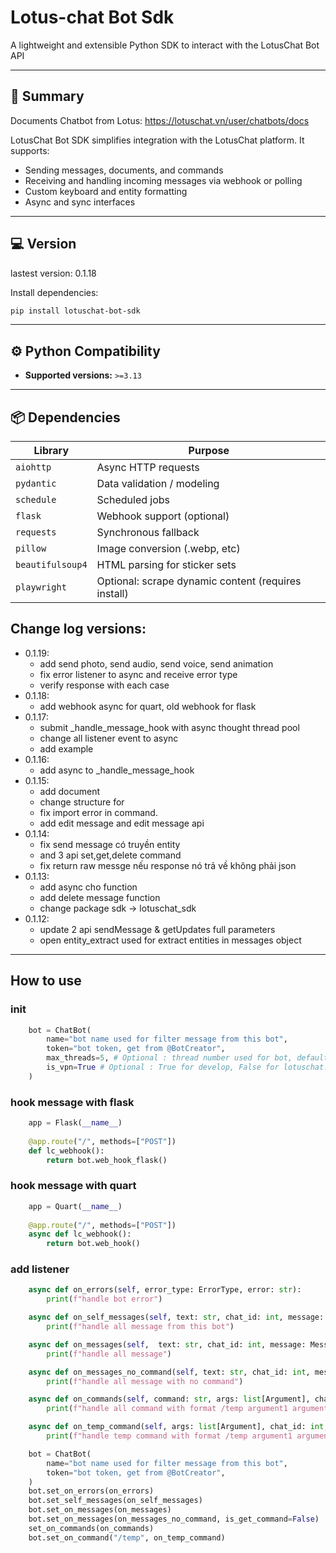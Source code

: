 # Lotus-chat Bot Sdk

A lightweight and extensible Python SDK to interact with the LotusChat Bot API

---

## 🚀 Summary

Documents Chatbot from Lotus: https://lotuschat.vn/user/chatbots/docs

LotusChat Bot SDK simplifies integration with the LotusChat platform. It supports:
- Sending messages, documents, and commands
- Receiving and handling incoming messages via webhook or polling
- Custom keyboard and entity formatting
- Async and sync interfaces

--- 
## 💻 Version 

lastest version: 0.1.18

Install dependencies:
```bash
pip install lotuschat-bot-sdk
```

---

## ⚙️ Python Compatibility

- **Supported versions:** `>=3.13`

---

## 📦 Dependencies

| Library       | Purpose                     |
|---------------|-----------------------------|
| `aiohttp`     | Async HTTP requests         |
| `pydantic`    | Data validation / modeling  |
| `schedule`    | Scheduled jobs              |
| `flask`       | Webhook support (optional)  |
| `requests`    | Synchronous fallback        |
| `pillow`      | Image conversion (.webp, etc) |
| `beautifulsoup4` | HTML parsing for sticker sets |
| `playwright`  | Optional: scrape dynamic content (requires install) |

## Change log versions:
- 0.1.19:
  - add send photo, send audio, send voice, send animation
  - fix error listener to async and receive error type
  - verify response with each case
- 0.1.18:
  - add webhook async for quart, old webhook for flask
- 0.1.17:
  - submit _handle_message_hook with async thought thread pool
  - change all listener event to async
  - add example
- 0.1.16:
  - add async to _handle_message_hook
- 0.1.15:
  - add document
  - change structure for 
  - fix import error in command.
  - add edit message and edit message api
- 0.1.14:
  - fix send message có truyền entity
  - and 3 api set,get,delete command
  - fix return raw messge nếu response nó trả về không phải json
- 0.1.13: 
  - add async cho function 
  - add delete message function
  - change package sdk -> lotuschat_sdk
- 0.1.12:
  - update 2 api sendMessage & getUpdates full parameters
  - open entity_extract used for extract entities in messages object

---

## How to use
### init
```python
    bot = ChatBot(
        name="bot name used for filter message from this bot",
        token="bot token, get from @BotCreator",
        max_threads=5, # Optional : thread number used for bot, default = 5
        is_vpn=True # Optional : True for develop, False for lotuschat.vn
    )
```

### hook message with flask
```python
    app = Flask(__name__)
    
    @app.route("/", methods=["POST"])
    def lc_webhook():
        return bot.web_hook_flask()
```

### hook message with quart
```python
    app = Quart(__name__)
    
    @app.route("/", methods=["POST"])
    async def lc_webhook():
        return bot.web_hook()
```

### add listener
```python
    async def on_errors(self, error_type: ErrorType, error: str):
        print(f"handle bot error")

    async def on_self_messages(self, text: str, chat_id: int, message: Message):
        print(f"handle all message from this bot")

    async def on_messages(self,  text: str, chat_id: int, message: Message):
        print(f"handle all message")

    async def on_messages_no_command(self, text: str, chat_id: int, message: Message):
        print(f"handle all message with no command")

    async def on_commands(self, command: str, args: list[Argument], chat_id: int, message: Message):
        print(f"handle all command with format /temp argument1 argument2...")

    async def on_temp_command(self, args: list[Argument], chat_id: int, message: Message):
        print(f"handle temp command with format /temp argument1 argument2...")

    bot = ChatBot(
        name="bot name used for filter message from this bot",
        token="bot token, get from @BotCreator",
    )
    bot.set_on_errors(on_errors)
    bot.set_self_messages(on_self_messages)
    bot.set_on_messages(on_messages)
    bot.set_on_messages(on_messages_no_command, is_get_command=False)
    set_on_commands(on_commands)
    bot.set_on_command("/temp", on_temp_command)
```